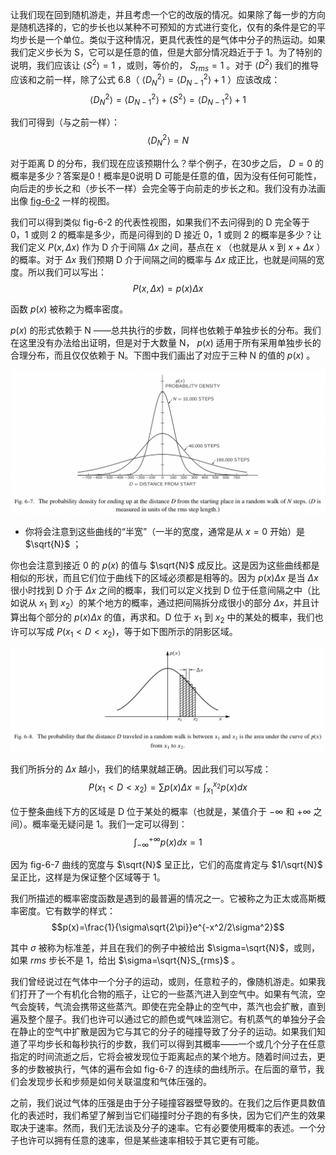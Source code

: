 让我们现在回到随机游走，并且考虑一个它的改版的情况。如果除了每一步的方向是随机选择的，它的步长也以某种不可预知的方式进行变化，仅有的条件是它的平均步长是一个单位。类似于这种情况，更具代表性的是气体中分子的热运动。如果我们定义步长为 S，它可以是任意的值，但是大部分情况趋近于于 1。为了特别的说明，我们应该让 $\langle{S^2}\rangle{}=1$ ，或则，等价的， $S_{rms}=1$ 。对于 $\langle{D^2}\rangle{}$ 我们的推导应该和之前一样，除了公式 6.8（ $\langle{D_N^2}\rangle{} = \langle{D_{N - 1}^2}\rangle{} + 1$ ）应该改成：
$$\langle{D_N^2}\rangle{}=\langle{D_{N-1}^2}\rangle{}+\langle{S^2}\rangle{}=\langle{D_{N-1}^2}\rangle{}+1$$

我们可得到（与之前一样）：
$$\langle{D_N^2}\rangle{}=N$$

对于距离 D 的分布，我们现在应该预期什么？举个例子，在30步之后， $D=0$ 的概率是多少？答案是0！概率是0说明 D 可能是任意的值，因为没有任何可能性，向后走的步长之和（步长不一样）会完全等于向前走的步长之和。我们没有办法画出像 [fig-6-2](6-2-fluctuations.md#fig-6-2) 一样的视图。

我们可以得到类似 fig-6-2 的代表性视图，如果我们不去问得到的 D 完全等于 0，1 或则 2 的概率是多少，而是问得到的 D 接近 0，1 或则 2 的概率是多少？让我们定义  $P(x,\Delta{x})$ 作为 D 介于间隔 $\Delta{x}$ 之间，基点在 x （也就是从 x 到 $x+\Delta{x}$ ）的概率。对于 $\Delta{x}$ 我们预期 D 介于间隔之间的概率与 $\Delta{x}$ 成正比，也就是间隔的宽度。所以我们可以写出：
$$P(x,\Delta{x})=p(x)\Delta{x}$$

函数 $p(x)$ 被称之为概率密度。

$p(x)$ 的形式依赖于 N ——总共执行的步数，同样也依赖于单独步长的分布。我们在这里没有办法给出证明，但是对于大数量 N， $p(x)$ 适用于所有采用单独步长的合理分布，而且仅仅依赖于 N。下图中我们画出了对应于三种 N 的值的 $p(x)$ 。

![在一个随机游走了 N 步的进程中从起点出发到距离 D 结束的概率密度视图（D 是用均方根的步长的单位测量的）](/assets/volume-1/fig-6-7.png)

- 你将会注意到这些曲线的“半宽”（一半的宽度，通常是从 $x=0$ 开始）是 $\sqrt{N}$ ；

你也会注意到接近 0 的 $p(x)$ 的值与 $\sqrt{N}$ 成反比。这是因为这些曲线都是相似的形状，而且它们位于曲线下的区域必须都是相等的。因为 $p(x)\Delta{x}$ 是当 $\Delta{x}$ 很小时找到 D 介于 $\Delta{x}$ 之间的概率，我们可以定义找到 D 位于任意间隔之中（比如说从 $x_1$ 到 $x_2$）的某个地方的概率，通过把间隔拆分成很小的部分 $\Delta{x}$，并且计算出每个部分的 $p(x)\Delta{x}$ 的值，再求和。D 位于 $x_1$ 到 $x_2$ 中的某处的概率，我们也许可以写成 $P(x_1\lt{D}\lt{x_2})$，等于如下图所示的阴影区域。

![在随机游走中行径的距离 D 介于 x_1 和 x_2 之间的概率是位于 p(x) 曲线下方的从 x_1 到 x_2 之间的区域](/assets/volume-1/fig-6-8.png)

我们所拆分的 $\Delta{x}$ 越小，我们的结果就越正确。因此我们可以写成：
$$P(x_1\lt{D}\lt{x_2})=\sum{p(x)\Delta{x}}=\int_{x_1}^{x_2}p(x)dx$$

位于整条曲线下方的区域是 D 位于某处的概率（也就是，某值介于 $-\infty$ 和 $+\infty$ 之间）。概率毫无疑问是 1。我们一定可以得到：
$$\int_{-\infty}^{+\infty}p(x)dx=1$$

因为 fig-6-7 曲线的宽度与 $\sqrt{N}$ 呈正比，它们的高度肯定与 $1/\sqrt{N}$ 呈正比，这样是为保证整个区域等于 1。

我们所描述的概率密度函数是遇到的最普遍的情况之一。它被称之为正太或高斯概率密度。它有数学的样式：
$$p(x)=\frac{1}{\sigma\sqrt{2\pi}}e^{-x^2/2\sigma^2}$$

其中 $\sigma$ 被称为标准差，并且在我们的例子中被给出 $\sigma=\sqrt{N}$，或则，如果 $rms$ 步长不是 1，给出 $\sigma=\sqrt{N}S_{rms}$ 。

我们曾经说过在气体中一个分子的运动，或则，任意粒子的，像随机游走。如果我们打开了一个有机化合物的瓶子，让它的一些蒸汽进入到空气中。如果有气流，空气会旋转，气流会携带这些蒸汽。即使在完全静止的空气中，蒸汽也会扩散，直到遍及整个屋子。我们也许可以通过它的颜色或气味监测它。有机蒸气的单独分子会在静止的空气中扩散是因为它与其它的分子的碰撞导致了分子的运动。如果我们知道了平均步长和每秒执行的步数，我们可以得到其概率——一个或几个分子在任意指定的时间流逝之后，它将会被发现位于距离起点的某个地方。随着时间过去，更多的步数被执行，气体的遍布会如 fig-6-7 的连续的曲线所示。在后面的章节，我们会发现步长和步频是如何关联温度和气体压强的。

之前，我们说过气体的压强是由于分子碰撞容器壁导致的。在我们之后作更具数值化的表述时，我们希望了解到当它们碰撞时分子跑的有多快，因为它们产生的效果取决于速率。然而，我们无法谈及分子的速率。它有必要使用概率的表述。一个分子也许可以拥有任意的速率，但是某些速率相较于其它更有可能。
